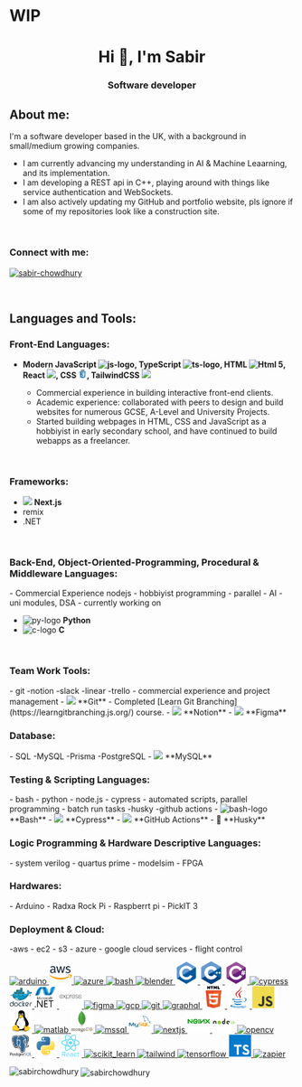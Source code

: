 # WIP

<h1 align="center">Hi 👋, I'm Sabir</h1>
<h3 align="center">Software developer</h3>


<h2 align="left">About me:</h2>  

I'm a software developer based in the UK, with a background in small/medium growing companies.

- I am currently advancing my understanding in AI & Machine Leaarning, and its implementation.
- I am developing a REST api in C++, playing around with things like service authentication and WebSockets.
- I am also actively updating my GitHub and portfolio website, pls ignore if some of my repositories look like a construction site.

<!---
<h2 align="left">About me:</h2>  
My journey into the world of programming began when I was just 12 years old through my older brother, who at the time was studying Computer Science for his GCSE's. I grew up in a family where everything is a competition, and I was adamant that I could create a better game than him. Little did I know that this initial spark of ambition would evolve into a passion for creating applications, games, and even venturing into the realm of robotics. <br><br>

I've recently graduated with a BEng in Computer Systems Engineering (A blend of computer science and electronics) from The University of Bath. I had the opportunity to work full-time as a full stack developer at an exciting startup through my placement year. Working closely with the founder, CTO and senior developers was an invaluable experience that enriched me with a wealth of knowledge and practical skills.  

Subsequently, during my final year, I embarked on a part-time internship as an Investment Analyst at Europe's leading pre-seed investment fund for university startups. This unique opportunity allowed me to explore the business side of the startup world. The knowledge I acquired during this time has propelled me forward on my path to becoming a well-rounded programmer with a keen understanding of business dynamics.  

Currently, I am actively seeking a new employment opportunity that will enable me to continue my career in software development.
-->

<br />
<h3 align="left">Connect with me:</h3>
<p align="left">
<a href="https://linkedin.com/in/sabir-chowdhury" target="blank"><img align="center" src="https://raw.githubusercontent.com/rahuldkjain/github-profile-readme-generator/master/src/images/icons/Social/linked-in-alt.svg" alt="sabir-chowdhury" height="30" width="40" /></a>
</p>

<br />


<h2 align="left">Languages and Tools:</h2>

<h3 align="left">Front-End Languages:</h3>

 
- **Modern JavaScript <img src="https://seeklogo.com/images/J/javascript-logo-8892AEFCAC-seeklogo.com.png" alt="js-logo" width="15"/>,
 TypeScript <img src="https://seeklogo.com/images/T/typescript-logo-B29A3F462D-seeklogo.com.png" alt="ts-logo" width="15"/>,
 HTML <img src="https://cdn-icons-png.flaticon.com/128/5968/5968267.png" alt="Html 5" width="15">,
 React <img src="https://upload.wikimedia.org/wikipedia/commons/thumb/a/a7/React-icon.svg/2300px-React-icon.svg.png" width="15"/>,
 CSS <img width="15" src="https://raw.githubusercontent.com/devicons/devicon/master/icons/css3/css3-original-wordmark.svg" alt="css3">,
 TailwindCSS <img src="https://upload.wikimedia.org/wikipedia/commons/thumb/d/d5/Tailwind_CSS_Logo.svg/2048px-Tailwind_CSS_Logo.svg.png" width="15"/>**

  - Commercial experience in building interactive front-end clients.
  - Academic experience: collaborated with peers to design and build websites for numerous GCSE, A-Level and University Projects.
  - Started building webpages in HTML, CSS and JavaScript as a hobbiyist in early secondary school, and have continued to build webapps as a freelancer.

<br />
<h3 align="left">Frameworks:</h3>

- <img src="https://cdn.worldvectorlogo.com/logos/next-js.svg" width="15"/> **Next.js**
- remix
- .NET


<br />
<h3 align="left">Back-End, Object-Oriented-Programming, Procedural & Middleware Languages:</h3>
- Commercial Experience nodejs
- hobbiyist programming
- parallel
- AI
- uni modules, DSA
- currently working on 

- <img src="https://upload.wikimedia.org/wikipedia/commons/thumb/c/c3/Python-logo-notext.svg/1024px-Python-logo-notext.svg.png" alt="py-logo" width="15"/> **Python**
- <img src="https://upload.wikimedia.org/wikipedia/commons/thumb/1/18/C_Programming_Language.svg/1200px-C_Programming_Language.svg.png" alt="c-logo" width="15"/> **C**


<br />
<h3 align="left">Team Work Tools:</h3>
- git -notion -slack -linear -trello
- commercial experience and project management
- <img src="https://git-scm.com/images/logos/downloads/Git-Icon-1788C.png" width="15"/> **Git** - Completed [Learn Git Branching](https://learngitbranching.js.org/) course.
- <img src="https://upload.wikimedia.org/wikipedia/commons/thumb/e/e9/Notion-logo.svg/2048px-Notion-logo.svg.png" width="15"/> **Notion**
- <img src="https://brandeps.com/logo-download/F/Figma-logo-vector-01.svg" width="15"/> **Figma**

<br />
<h3 align="left">Database:</h3>
- SQL -MySQL -Prisma -PostgreSQL
- <img src="https://cdn.worldvectorlogo.com/logos/mysql-6.svg" width="15"/> **MySQL**


<br />
<h3 align="left">Testing & Scripting Languages:</h3>
- bash
- python
- node.js
- cypress
- automated scripts, parallel programming
- batch run tasks
-husky
-github actions
- <img src="https://upload.wikimedia.org/wikipedia/commons/thumb/4/4b/Bash_Logo_Colored.svg/1200px-Bash_Logo_Colored.svg.png" alt="bash-logo" width="15"/> **Bash**
- <img src="https://blog.knoldus.com/wp-content/uploads/2022/04/cypress.png" width="15"/> **Cypress**
- <img src="https://avatars.githubusercontent.com/u/44036562?s=280&v=4" width="15"/> **GitHub Actions**
- 🐶 **Husky**


<br />
<h3 align="left">Logic Programming & Hardware Descriptive Languages:</h3>
- system verilog
- quartus prime
- modelsim
- FPGA

<br />
<h3 align="left">Hardwares:</h3>
- Arduino
- Radxa Rock Pi
- Raspberrt pi
- PickIT 3

<br />
<h3 align="left">Deployment & Cloud:</h3>
-aws - ec2 - s3
- azure
- google cloud services
- flight control





















<p align="left"> <a href="https://www.arduino.cc/" target="_blank" rel="noreferrer"> <img src="https://cdn.worldvectorlogo.com/logos/arduino-1.svg" alt="arduino" width="40" height="40"/> </a> <a href="https://aws.amazon.com" target="_blank" rel="noreferrer"> <img src="https://raw.githubusercontent.com/devicons/devicon/master/icons/amazonwebservices/amazonwebservices-original-wordmark.svg" alt="aws" width="40" height="40"/> </a> <a href="https://azure.microsoft.com/en-in/" target="_blank" rel="noreferrer"> <img src="https://www.vectorlogo.zone/logos/microsoft_azure/microsoft_azure-icon.svg" alt="azure" width="40" height="40"/> </a> <a href="https://www.gnu.org/software/bash/" target="_blank" rel="noreferrer"> <img src="https://www.vectorlogo.zone/logos/gnu_bash/gnu_bash-icon.svg" alt="bash" width="40" height="40"/> </a> <a href="https://www.blender.org/" target="_blank" rel="noreferrer"> <img src="https://download.blender.org/branding/community/blender_community_badge_white.svg" alt="blender" width="40" height="40"/> </a> <a href="https://www.cprogramming.com/" target="_blank" rel="noreferrer"> <img src="https://raw.githubusercontent.com/devicons/devicon/master/icons/c/c-original.svg" alt="c" width="40" height="40"/> </a> <a href="https://www.w3schools.com/cpp/" target="_blank" rel="noreferrer"> <img src="https://raw.githubusercontent.com/devicons/devicon/master/icons/cplusplus/cplusplus-original.svg" alt="cplusplus" width="40" height="40"/> </a> <a href="https://www.w3schools.com/cs/" target="_blank" rel="noreferrer"> <img src="https://raw.githubusercontent.com/devicons/devicon/master/icons/csharp/csharp-original.svg" alt="csharp" width="40" height="40"/> </a> <a href="https://www.cypress.io" target="_blank" rel="noreferrer"> <img src="https://raw.githubusercontent.com/simple-icons/simple-icons/6e46ec1fc23b60c8fd0d2f2ff46db82e16dbd75f/icons/cypress.svg" alt="cypress" width="40" height="40"/> </a> <a href="https://www.docker.com/" target="_blank" rel="noreferrer"> <img src="https://raw.githubusercontent.com/devicons/devicon/master/icons/docker/docker-original-wordmark.svg" alt="docker" width="40" height="40"/> </a> <a href="https://dotnet.microsoft.com/" target="_blank" rel="noreferrer"> <img src="https://raw.githubusercontent.com/devicons/devicon/master/icons/dot-net/dot-net-original-wordmark.svg" alt="dotnet" width="40" height="40"/> </a> <a href="https://expressjs.com" target="_blank" rel="noreferrer"> <img src="https://raw.githubusercontent.com/devicons/devicon/master/icons/express/express-original-wordmark.svg" alt="express" width="40" height="40"/> </a> <a href="https://www.figma.com/" target="_blank" rel="noreferrer"> <img src="https://www.vectorlogo.zone/logos/figma/figma-icon.svg" alt="figma" width="40" height="40"/> </a> <a href="https://cloud.google.com" target="_blank" rel="noreferrer"> <img src="https://www.vectorlogo.zone/logos/google_cloud/google_cloud-icon.svg" alt="gcp" width="40" height="40"/> </a> <a href="https://git-scm.com/" target="_blank" rel="noreferrer"> <img src="https://www.vectorlogo.zone/logos/git-scm/git-scm-icon.svg" alt="git" width="40" height="40"/> </a> <a href="https://graphql.org" target="_blank" rel="noreferrer"> <img src="https://www.vectorlogo.zone/logos/graphql/graphql-icon.svg" alt="graphql" width="40" height="40"/> </a> <a href="https://www.w3.org/html/" target="_blank" rel="noreferrer"> <img src="https://raw.githubusercontent.com/devicons/devicon/master/icons/html5/html5-original-wordmark.svg" alt="html5" width="40" height="40"/> </a> <a href="https://www.java.com" target="_blank" rel="noreferrer"> <img src="https://raw.githubusercontent.com/devicons/devicon/master/icons/java/java-original.svg" alt="java" width="40" height="40"/> </a> <a href="https://developer.mozilla.org/en-US/docs/Web/JavaScript" target="_blank" rel="noreferrer"> <img src="https://raw.githubusercontent.com/devicons/devicon/master/icons/javascript/javascript-original.svg" alt="javascript" width="40" height="40"/> </a> <a href="https://www.linux.org/" target="_blank" rel="noreferrer"> <img src="https://raw.githubusercontent.com/devicons/devicon/master/icons/linux/linux-original.svg" alt="linux" width="40" height="40"/> </a> <a href="https://www.mathworks.com/" target="_blank" rel="noreferrer"> <img src="https://upload.wikimedia.org/wikipedia/commons/2/21/Matlab_Logo.png" alt="matlab" width="40" height="40"/> </a> <a href="https://www.mongodb.com/" target="_blank" rel="noreferrer"> <img src="https://raw.githubusercontent.com/devicons/devicon/master/icons/mongodb/mongodb-original-wordmark.svg" alt="mongodb" width="40" height="40"/> </a> <a href="https://www.microsoft.com/en-us/sql-server" target="_blank" rel="noreferrer"> <img src="https://www.svgrepo.com/show/303229/microsoft-sql-server-logo.svg" alt="mssql" width="40" height="40"/> </a> <a href="https://www.mysql.com/" target="_blank" rel="noreferrer"> <img src="https://raw.githubusercontent.com/devicons/devicon/master/icons/mysql/mysql-original-wordmark.svg" alt="mysql" width="40" height="40"/> </a> <a href="https://nextjs.org/" target="_blank" rel="noreferrer"> <img src="https://cdn.worldvectorlogo.com/logos/nextjs-2.svg" alt="nextjs" width="40" height="40"/> </a> <a href="https://www.nginx.com" target="_blank" rel="noreferrer"> <img src="https://raw.githubusercontent.com/devicons/devicon/master/icons/nginx/nginx-original.svg" alt="nginx" width="40" height="40"/> </a> <a href="https://nodejs.org" target="_blank" rel="noreferrer"> <img src="https://raw.githubusercontent.com/devicons/devicon/master/icons/nodejs/nodejs-original-wordmark.svg" alt="nodejs" width="40" height="40"/> </a> <a href="https://opencv.org/" target="_blank" rel="noreferrer"> <img src="https://www.vectorlogo.zone/logos/opencv/opencv-icon.svg" alt="opencv" width="40" height="40"/> </a> <a href="https://www.postgresql.org" target="_blank" rel="noreferrer"> <img src="https://raw.githubusercontent.com/devicons/devicon/master/icons/postgresql/postgresql-original-wordmark.svg" alt="postgresql" width="40" height="40"/> </a> <a href="https://www.python.org" target="_blank" rel="noreferrer"> <img src="https://raw.githubusercontent.com/devicons/devicon/master/icons/python/python-original.svg" alt="python" width="40" height="40"/> </a> <a href="https://reactjs.org/" target="_blank" rel="noreferrer"> <img src="https://raw.githubusercontent.com/devicons/devicon/master/icons/react/react-original-wordmark.svg" alt="react" width="40" height="40"/> </a> <a href="https://scikit-learn.org/" target="_blank" rel="noreferrer"> <img src="https://upload.wikimedia.org/wikipedia/commons/0/05/Scikit_learn_logo_small.svg" alt="scikit_learn" width="40" height="40"/> </a> <a href="https://tailwindcss.com/" target="_blank" rel="noreferrer"> <img src="https://www.vectorlogo.zone/logos/tailwindcss/tailwindcss-icon.svg" alt="tailwind" width="40" height="40"/> </a> <a href="https://www.tensorflow.org" target="_blank" rel="noreferrer"> <img src="https://www.vectorlogo.zone/logos/tensorflow/tensorflow-icon.svg" alt="tensorflow" width="40" height="40"/> </a> <a href="https://www.typescriptlang.org/" target="_blank" rel="noreferrer"> <img src="https://raw.githubusercontent.com/devicons/devicon/master/icons/typescript/typescript-original.svg" alt="typescript" width="40" height="40"/> </a> <a href="https://zapier.com" target="_blank" rel="noreferrer"> <img src="https://www.vectorlogo.zone/logos/zapier/zapier-icon.svg" alt="zapier" width="40" height="40"/> </a> </p>

<p><img align="left" src="https://github-readme-stats.vercel.app/api/top-langs?username=sabirchowdhury&show_icons=true&locale=en&layout=compact" alt="sabirchowdhury" /></p>


<p>&nbsp;<img align="center" src="https://github-readme-stats.vercel.app/api?username=sabirchowdhury&show_icons=true&locale=en" alt="sabirchowdhury" /></p>
